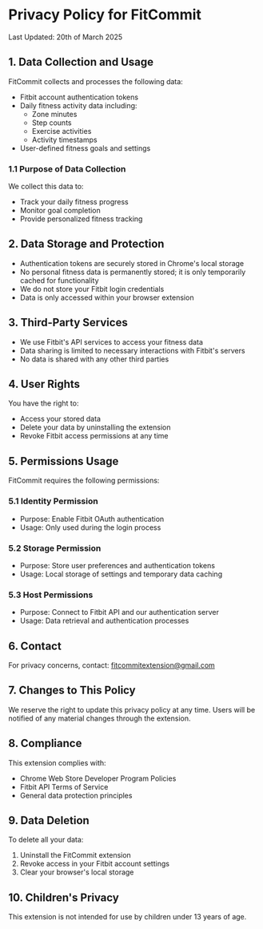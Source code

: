 # Privacy Policy for FitCommit

Last Updated: 20th of March 2025

## 1. Data Collection and Usage
FitCommit collects and processes the following data:
- Fitbit account authentication tokens
- Daily fitness activity data including:
  - Zone minutes
  - Step counts
  - Exercise activities
  - Activity timestamps
- User-defined fitness goals and settings

### 1.1 Purpose of Data Collection
We collect this data to:
- Track your daily fitness progress
- Monitor goal completion
- Provide personalized fitness tracking

## 2. Data Storage and Protection
- Authentication tokens are securely stored in Chrome's local storage
- No personal fitness data is permanently stored; it is only temporarily cached for functionality
- We do not store your Fitbit login credentials
- Data is only accessed within your browser extension

## 3. Third-Party Services
- We use Fitbit's API services to access your fitness data
- Data sharing is limited to necessary interactions with Fitbit's servers
- No data is shared with any other third parties

## 4. User Rights
You have the right to:
- Access your stored data
- Delete your data by uninstalling the extension
- Revoke Fitbit access permissions at any time

## 5. Permissions Usage
FitCommit requires the following permissions:

### 5.1 Identity Permission
- Purpose: Enable Fitbit OAuth authentication
- Usage: Only used during the login process

### 5.2 Storage Permission
- Purpose: Store user preferences and authentication tokens
- Usage: Local storage of settings and temporary data caching

### 5.3 Host Permissions
- Purpose: Connect to Fitbit API and our authentication server
- Usage: Data retrieval and authentication processes

## 6. Contact
For privacy concerns, contact: fitcommitextension@gmail.com

## 7. Changes to This Policy
We reserve the right to update this privacy policy at any time. Users will be notified of any material changes through the extension.

## 8. Compliance
This extension complies with:
- Chrome Web Store Developer Program Policies
- Fitbit API Terms of Service
- General data protection principles

## 9. Data Deletion
To delete all your data:
1. Uninstall the FitCommit extension
2. Revoke access in your Fitbit account settings
3. Clear your browser's local storage

## 10. Children's Privacy
This extension is not intended for use by children under 13 years of age.
